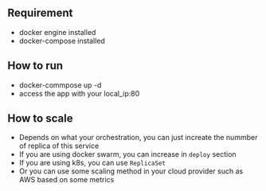 ## Requirement
- docker engine installed
- docker-compose installed

## How to run
- docker-commpose up -d
- access the app with your local_ip:80

## How to scale
- Depends on what your orchestration, you can just increate the nummber of replica of this service
- If you are using docker swarm, you can increase in `deploy` section
- If you are using k8s, you can use `ReplicaSet`
- Or you can use some scaling method in your cloud provider such as AWS based on some metrics
